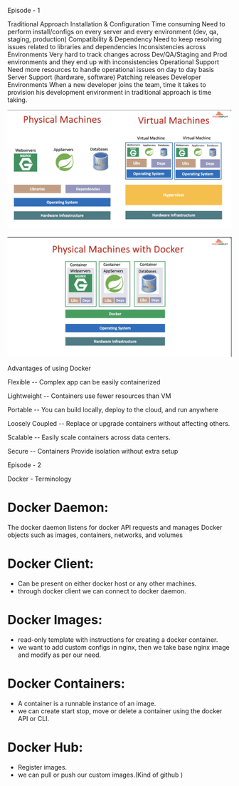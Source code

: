 Episode - 1

Traditional Approach 
Installation & Configuration 
    Time consuming
    Need to perform install/configs on every server and every environment (dev, qa, staging, production)
Compatibility & Dependency
    Need to keep resolving issues related to libraries and dependencies
Inconsistencies across Environments
    Very hard to track changes across Dev/QA/Staging and Prod environments and they end up with inconsistencies 
Operational Support
    Need more resources to handle operational issues on day to day basis
        Server Support (hardware, software) Patching releases
Developer Environments
    When a new developer joins the team, time it takes to provision his development environment in traditional approach is time taking.


![Physical Machine](image.png)

![Physical Machine with Docker](image-1.png)

Advantages of using Docker

Flexible -- Complex app can be easily containerized

Lightweight -- Containers use fewer resources than VM

Portable -- You can build locally, deploy to the cloud, and run anywhere

Loosely Coupled -- Replace or upgrade containers without affecting others.

Scalable -- Easily scale containers across data centers.

Secure -- Containers Provide isolation without extra setup 

Episode - 2

Docker - Terminology

# Docker Daemon:
The docker daemon listens for docker API requests and manages Docker objects such as images, containers, networks, and volumes

# Docker Client:
 - Can be present on either docker host or any other machines.
 - through docker client we can connect to docker daemon.

# Docker Images:
 - read-only template with instructions for creating a docker container.
 - we want to add custom configs in nginx, then we take base nginx image and modify as per our need. 

# Docker Containers:
 - A container is a runnable instance of an image.
 - we can create start stop, move or delete a container using the docker API or CLI.

# Docker Hub:
 - Register images.
 - we can pull or push our custom images.(Kind of github )
